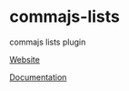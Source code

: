 # commajs-lists
commajs lists plugin

[Website](https://www.commajs.com)

[Documentation](https://www.commajs.com/docs)
